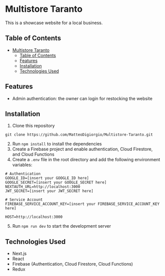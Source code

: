 # Multistore Taranto

This is a showcase website for a local business.

## Table of Contents

- [Multistore Taranto](#multistore-taranto)
  - [Table of Contents](#table-of-contents)
  - [Features](#features)
  - [Installation](#installation)
  - [Technologies Used](#technologies-used)

## Features

- Admin authentication: the owner can login for restocking the website

## Installation

1. Clone this repository

```
git clone https://github.com/MatteoDigiorgio/Multistore-Taranto.git
```

2. Run `npm install` to install the dependencies
3. Create a Firebase project and enable authentication, Cloud Firestore, and Cloud Functions
4. Create a `.env` file in the root directory and add the following environment variables:

```
# Authentication
GOOGLE_ID=[insert your GOOGLE_ID here]
GOOGLE_SECRET=[insert your GOOGLE_SECRET here]
NEXTAUTH_URL=http://localhost:3000
JWT_SECRET=[insert your JWT_SECRET here]

# Service Account
FIREBASE_SERVICE_ACCOUNT_KEY=[insert your FIREBASE_SERVICE_ACCOUNT_KEY here]

HOST=http://localhost:3000
```

5. Run `npm run dev` to start the development server

## Technologies Used

- Next.js
- React
- Firebase (Authentication, Cloud Firestore, Cloud Functions)
- Redux
